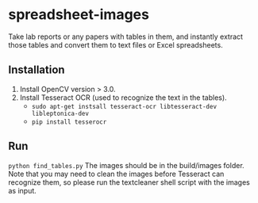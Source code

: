 # spreadsheet-images
Take lab reports or any papers with tables in them, and instantly extract those tables and convert them to text files or Excel spreadsheets.
## Installation
1. Install OpenCV version > 3.0.
2. Install Tesseract OCR (used to recognize the text in the tables).
    - `sudo apt-get instsall tesseract-ocr libtesseract-dev libleptonica-dev`
    - `pip install tesserocr`
## Run
`python find_tables.py`
The images should be in the build/images folder. Note that you may need to clean the images before Tesseract can recognize them, so please run the textcleaner shell script with the images as input.
